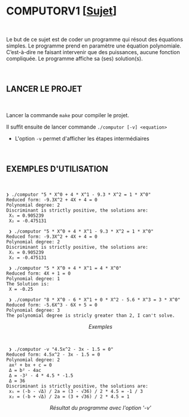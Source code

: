 # COMPUTORV1 [[Sujet](https://github.com/tvarnier/computorv1/blob/master/subject.pdf)]

<br>

Le but de ce sujet est de coder un programme qui résout des équations simples. Le programme prend en paramètre une équation polynomiale. C’est-à-dire ne faisant intervenir que des puissances, aucune fonction compliquée. Le programme affiche sa (ses) solution(s).

<br>

## LANCER LE PROJET

<br>

Lancer la commande `make` pour compiler le projet.

Il suffit ensuite de lancer commande `./computor [-v] <equation>`

 * L'option `-v` permet d'afficher les étapes intermédiaires

<br>

## EXEMPLES D'UTILISATION

<br>

```
❯ ./computor "5 * X^0 + 4 * X^1 - 9.3 * X^2 = 1 * X^0"
Reduced form: -9.3X^2 + 4X + 4 = 0
Polynomial degree: 2
Discriminant is strictly positive, the solutions are:
 X₁ = 0.905239
 X₂ = -0.475131

 ❯ ./computor "5 * X^0 + 4 * X^1 - 9.3 * X^2 = 1 * X^0"
Reduced form: -9.3X^2 + 4X + 4 = 0
Polynomial degree: 2
Discriminant is strictly positive, the solutions are:
 X₁ = 0.905239
 X₂ = -0.475131

 ❯ ./computor "5 * X^0 + 4 * X^1 = 4 * X^0"
Reduced form: 4X + 1 = 0
Polynomial degree: 1
The Solution is:
 X = -0.25

 ❯ ./computor "8 * X^0 - 6 * X^1 + 0 * X^2 - 5.6 * X^3 = 3 * X^0"
Reduced form: -5.6X^3 - 6X + 5 = 0
Polynomial degree: 3
The polynomial degree is stricly greater than 2, I can't solve.
```
<p align="center" font-size="x-small"><i>Exemples</i></p>

<br>

```
 ❯ ./computor -v "4.5x^2 - 3x - 1.5 = 0"
Reduced form: 4.5x^2 - 3x - 1.5 = 0
Polynomial degree: 2
 ax² + bx + c = 0
 Δ = b² - 4ac
 Δ = -3² - 4 * 4.5 * -1.5
 Δ = 36
Discriminant is strictly positive, the solutions are:
 x₁ = (-b - √Δ) / 2a = (3 - √36) / 2 * 4.5 = -1 / 3
 x₂ = (-b + √Δ) / 2a = (3 + √36) / 2 * 4.5 = 1
```
<p align="center" font-size="x-small"><i>Résultat du programme avec l'option '-v'</i></p>